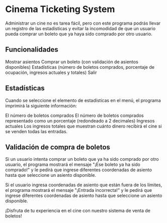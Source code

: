 # Cinema Ticketing System
Administrar un cine no es tarea fácil, pero con este programa podrás llevar un registro de las estadísticas y evitar la incomodidad de que un usuario pueda comprar un boleto que ya haya sido comprado por otro usuario.

## Funcionalidades
Mostrar asientos
Comprar un boleto (con validación de asientos disponibles)
Estadísticas (número de boletos comprados, porcentaje de ocupación, ingresos actuales y totales)
Salir
## Estadísticas
Cuando se seleccione el elemento de estadísticas en el menú, el programa imprimirá la siguiente información:

El número de boletos comprados
El número de boletos comprados representado como un porcentaje (redondeado a 2 decimales)
Ingresos actuales
Los ingresos totales que muestran cuánto dinero recibirá el cine si se venden todas las entradas.
## Validación de compra de boletos
Si un usuario intenta comprar un boleto que ya ha sido comprado por otro usuario, el programa mostrará el mensaje "¡Ese boleto ya ha sido comprado!" y le pedirá que ingrese diferentes coordenadas de asiento hasta que seleccione un asiento disponible.

Si el usuario ingresa coordenadas de asiento que están fuera de los límites, el programa mostrará el mensaje "¡Entrada incorrecta!" y le pedirá que ingrese diferentes coordenadas de asiento hasta que seleccione un asiento disponible.

¡Disfruta de tu experiencia en el cine con nuestro sistema de venta de boletos!
